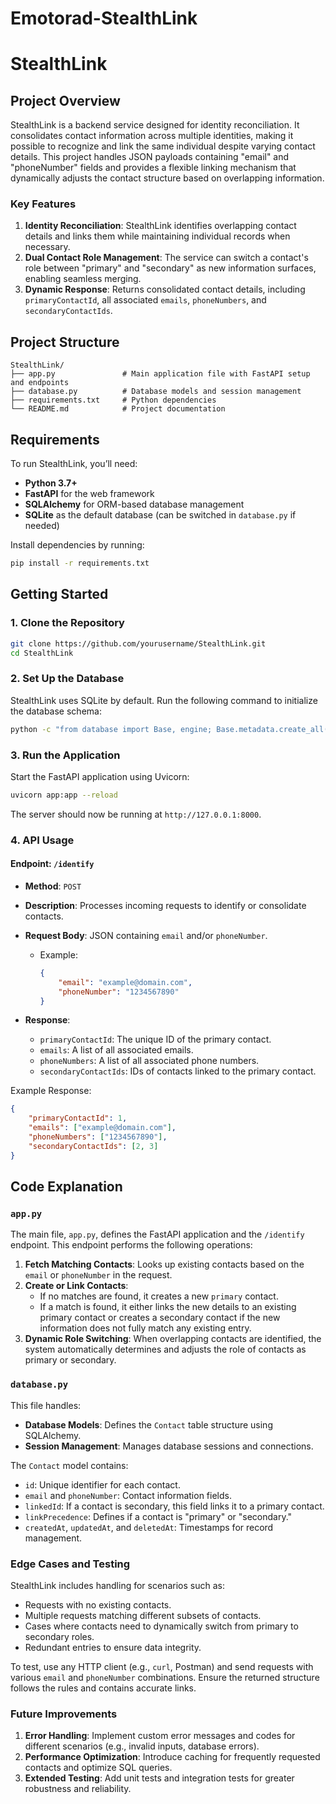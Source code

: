 # Emotorad-StealthLink

# StealthLink

## Project Overview

StealthLink is a backend service designed for identity reconciliation. It consolidates contact information across multiple identities, making it possible to recognize and link the same individual despite varying contact details. This project handles JSON payloads containing "email" and "phoneNumber" fields and provides a flexible linking mechanism that dynamically adjusts the contact structure based on overlapping information.

### Key Features

1. **Identity Reconciliation**: StealthLink identifies overlapping contact details and links them while maintaining individual records when necessary.
2. **Dual Contact Role Management**: The service can switch a contact's role between "primary" and "secondary" as new information surfaces, enabling seamless merging.
3. **Dynamic Response**: Returns consolidated contact details, including `primaryContactId`, all associated `emails`, `phoneNumbers`, and `secondaryContactIds`.

## Project Structure

```
StealthLink/
├── app.py               # Main application file with FastAPI setup and endpoints
├── database.py          # Database models and session management
├── requirements.txt     # Python dependencies
└── README.md            # Project documentation
```

## Requirements

To run StealthLink, you’ll need:
- **Python 3.7+**
- **FastAPI** for the web framework
- **SQLAlchemy** for ORM-based database management
- **SQLite** as the default database (can be switched in `database.py` if needed)

Install dependencies by running:
```bash
pip install -r requirements.txt
```

## Getting Started

### 1. Clone the Repository
```bash
git clone https://github.com/yourusername/StealthLink.git
cd StealthLink
```

### 2. Set Up the Database
StealthLink uses SQLite by default. Run the following command to initialize the database schema:
```bash
python -c "from database import Base, engine; Base.metadata.create_all(bind=engine)"
```

### 3. Run the Application
Start the FastAPI application using Uvicorn:
```bash
uvicorn app:app --reload
```

The server should now be running at `http://127.0.0.1:8000`.

### 4. API Usage

#### Endpoint: `/identify`

- **Method**: `POST`
- **Description**: Processes incoming requests to identify or consolidate contacts.
- **Request Body**: JSON containing `email` and/or `phoneNumber`.
  - Example:
    ```json
    {
        "email": "example@domain.com",
        "phoneNumber": "1234567890"
    }
    ```

- **Response**:
  - `primaryContactId`: The unique ID of the primary contact.
  - `emails`: A list of all associated emails.
  - `phoneNumbers`: A list of all associated phone numbers.
  - `secondaryContactIds`: IDs of contacts linked to the primary contact.

Example Response:
```json
{
    "primaryContactId": 1,
    "emails": ["example@domain.com"],
    "phoneNumbers": ["1234567890"],
    "secondaryContactIds": [2, 3]
}
```

## Code Explanation

### `app.py`

The main file, `app.py`, defines the FastAPI application and the `/identify` endpoint. This endpoint performs the following operations:
1. **Fetch Matching Contacts**: Looks up existing contacts based on the `email` or `phoneNumber` in the request.
2. **Create or Link Contacts**:
   - If no matches are found, it creates a new `primary` contact.
   - If a match is found, it either links the new details to an existing primary contact or creates a secondary contact if the new information does not fully match any existing entry.
3. **Dynamic Role Switching**: When overlapping contacts are identified, the system automatically determines and adjusts the role of contacts as primary or secondary.

### `database.py`

This file handles:
- **Database Models**: Defines the `Contact` table structure using SQLAlchemy.
- **Session Management**: Manages database sessions and connections.

The `Contact` model contains:
- `id`: Unique identifier for each contact.
- `email` and `phoneNumber`: Contact information fields.
- `linkedId`: If a contact is secondary, this field links it to a primary contact.
- `linkPrecedence`: Defines if a contact is "primary" or "secondary."
- `createdAt`, `updatedAt`, and `deletedAt`: Timestamps for record management.

### Edge Cases and Testing

StealthLink includes handling for scenarios such as:
- Requests with no existing contacts.
- Multiple requests matching different subsets of contacts.
- Cases where contacts need to dynamically switch from primary to secondary roles.
- Redundant entries to ensure data integrity.

To test, use any HTTP client (e.g., `curl`, Postman) and send requests with various `email` and `phoneNumber` combinations. Ensure the returned structure follows the rules and contains accurate links.

### Future Improvements

1. **Error Handling**: Implement custom error messages and codes for different scenarios (e.g., invalid inputs, database errors).
2. **Performance Optimization**: Introduce caching for frequently requested contacts and optimize SQL queries.
3. **Extended Testing**: Add unit tests and integration tests for greater robustness and reliability.

